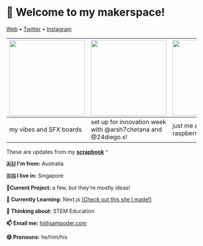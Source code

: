 <h1 align="left">👋 Welcome to my makerspace!</h3>

<p align="left">
  <a href="https://sampoder.com">Web</a> •
  <a href="https://twitter.com/sam_poder">Twitter</a> •
  <a href="https://instagram.com/sam_poder">Instagram</a>
</p>

  <!--- START_SCRAPBOOK_WIDGET --->
  | <img src ="https://dl.airtable.com/.attachments/455d0c54f91b17041eade4953aa2d133/8bc15b08/img_20210219_021524.jpg" height="200px">  |  <img src ="https://dl.airtable.com/.attachments/66463f7c6f4ddba82afa680d5df4c46a/f3da0df6/img_20210218_192349.jpg" height="200px"> | <img src ="https://dl.airtable.com/.attachments/4fd38f51edbfdd09b83f5c3aab7b6eb0/d6655a11/20210216_201442.jpg" height="200px"> |
|---|---|---|
| my vibes and SFX boards | set up for innovation week with @arsh7chetana and @24diego.s!  | just me and my 9 raspberry pis   |
  <!--- END_SCRAPBOOK_WIDGET --->

These are updates from my [**scrapbook**](https://scrapbook.hackclub.com/sampoder) ^
  
**🇦🇺 I'm from:** Australia

**🇸🇬 I live in:** Singapore

**🔭Current Project:** a few, but they're mostly ideas!
  
**🌱 Currently Learning:** Next.js [(Check out this site I made!)](http://summer.hackclub.com)

**🤔 Thinking about:** STEM Education

**📫 Email me:** hi@sampoder.com

**😄 Pronouns:** he/him/his
